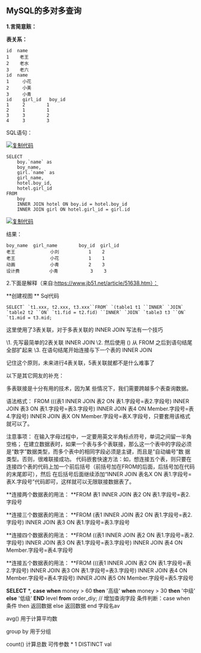## MySQL的多对多查询

**1.言简意赅：**

**表关系：**

```
id  name
1    老王
2    老水    
3    老六
id  name
1     小花
2     小美
3     小青    
id    girl_id   boy_id
1     2        1
2     1        1
3     3        2
4     3        3
```

 

SQL语句： 

[![复制代码](https://common.cnblogs.com/images/copycode.gif)](javascript:void(0);)

```
SELECT
    boy.`name` as
    boy_name,
    girl.`name` as
    girl_name,
    hotel.boy_id,
    hotel.girl_id 
FROM
    boy
    INNER JOIN hotel ON boy.id = hotel.boy_id
    INNER JOIN girl ON hotel.girl_id = girl.id
```

[![复制代码](https://common.cnblogs.com/images/copycode.gif)](javascript:void(0);)

结果：

```
boy_name  girl_name        boy_id  girl_id
老王             小刘           1    2
老王             小花           1    1
动画             小青           2    3
设计费           小青            3    3
```

 

2.下面是解释（来自:https://www.jb51.net/article/51638.htm）：

 

**创建视图
** 
Sql代码 

```
SELECT` `t1.xxx, t2.xxx, t3.xxx``FROM` `(table1 t1 ``INNER` `JOIN` `table2 t2 ``ON` `t1.fid = t2.fid) ``INNER` `JOIN` `table3 t3 ``ON` `t1.mid = t3.mid; 
```

 

这里使用了3表关联，对于多表关联的 INNER JOIN 写法有一个技巧

\1. 先写最简单的2表关联 INNER JOIN
\2. 然后使用 () 从 FROM 之后到语句结尾全部扩起来
\3. 在语句结尾开始连接与下一个表的 INNER JOIN

记住这个原则，未来进行4表关联，5表关联就都不是什么难事了 


以下是其它网友的补充：

多表联接是十分有用的技术，因为某 些情况下，我们需要跨越多个表查询数据。

语法格式：
FROM (((表1 INNER JOIN 表2 ON 表1.字段号=表2.字段号) INNER JOIN 表3 ON 表1.字段号=表3.字段号) INNER JOIN 表4 ON Member.字段号=表4.字段号) INNER JOIN 表X ON Member.字段号=表X.字段号，只要套用该格式就可以了。

注意事项：
在输入字母过程中，一定要用英文半角标点符号，单词之间留一半角空格；
在建立数据表时，如果一个表与多个表联接，那么这一个表中的字段必须是“数字”数据类型，而多个表中的相同字段必须是主键，而且是“自动编号”数 据类型。否则，很难联接成功。
代码嵌套快速方法：如，想连接五个表，则只要在连接四个表的代码上加一个前后括号（前括号加在FROM的后面，后括号加在代码的末尾即可），然后 在后括号后面继续添加“INNER JOIN 表名X ON 表1.字段号=表X.字段号”代码即可，这样就可以无限联接数据表了。


**连接两个数据表的用法：
**FROM 表1 INNER JOIN 表2 ON 表1.字段号=表2.字段号

**连接三个数据表的用法：
**FROM (表1 INNER JOIN 表2 ON 表1.字段号=表2.字段号) INNER JOIN 表3 ON 表1.字段号=表3.字段号

**连接四个数据表的用法：
**FROM ((表1 INNER JOIN 表2 ON 表1.字段号=表2.字段号) INNER JOIN 表3 ON 表1.字段号=表3.字段号) INNER JOIN 表4 ON Member.字段号=表4.字段号

**连接五个数据表的用法：
**FROM (((表1 INNER JOIN 表2 ON 表1.字段号=表2.字段号) INNER JOIN 表3 ON 表1.字段号=表3.字段号) INNER JOIN 表4 ON Member.字段号=表4.字段号) INNER JOIN 表5 ON Member.字段号=表5.字段号

**SELECT** *,  **case** **when** money > 60 **then** '高级'  **when** money > 30 **then** '中级'  **else** '低级' **END** level  **from** order_diy; // 增加查询字段 条件判断：case when 条件 then 返回数据 else 返回数据 end 字段名av





avg() 用于计算平均数

group by 用于分组

count()  计算总数 可传参数 * 1 DISTINCT val